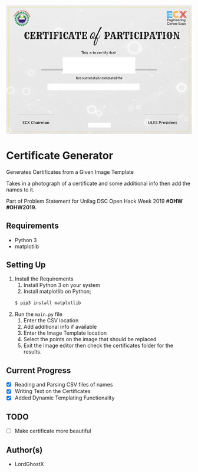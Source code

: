 ![certificate-sample](img/certificate-sample.jpeg)

# Certificate Generator

Generates Certificates from a Given Image Template

Takes in a photograph of a certificate and some additional info then add the names to it.

Part of Problem Statement for Unilag DSC Open Hack Week 2019 **#OHW #OHW2019.**

## Requirements
* Python 3
* matplotlib

## Setting Up
1. Install the Requirements
    1. Install Python 3 on your system
    2. Install matplotlib on Python;
      ```bash
      $ pip3 install matplotlib
      ```
2. Run the `main.py` file
    1. Enter the CSV location
    2. Add additional info if available
    3. Enter the Image Template location
    4. Select the points on the image that should be replaced
    5. Exit the Image editor then check the certificates folder for the results.

## Current Progress
* [x] Reading and Parsing CSV files of names
* [x] Writing Text on the Certificates
* [x] Added Dynamic Templating Functionality

## TODO
* [ ] Make certificate more beautiful

## Author(s)
* LordGhostX
